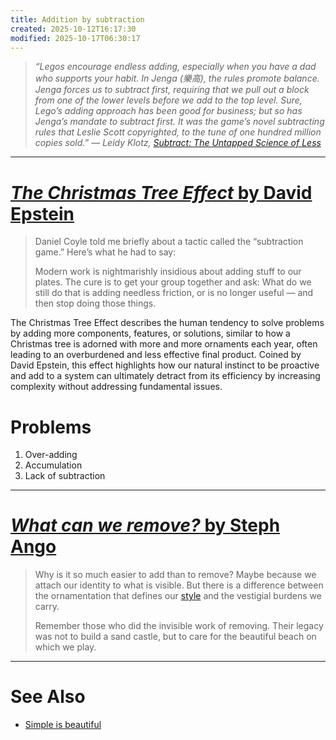 ```yaml
---
title: Addition by subtraction
created: 2025-10-12T16:17:30
modified: 2025-10-17T06:30:17
---
```


> _“Legos encourage endless adding, especially when you have a dad who supports your habit. In Jenga (樂高), the rules promote balance. Jenga forces us to subtract first, requiring that we pull out a block from one of the lower levels before we add to the top level. Sure, Lego’s adding approach has been good for business; but so has Jenga’s mandate to subtract first. It was the game’s novel subtracting rules that Leslie Scott copyrighted, to the tune of one hundred million copies sold.” ― Leidy Klotz, [Subtract: The Untapped Science of Less](https://www.goodreads.com/work/quotes/79888731)_

---

# [_The Christmas Tree Effect_ by David Epstein](https://davidepstein.substack.com/p/the-christmas-tree-effect)

> Daniel Coyle told me briefly about a tactic called the “subtraction game.” Here’s what he had to say:
>
> Modern work is nightmarishly insidious about adding stuff to our plates. The cure is to get your group together and ask: What do we still do that is adding needless friction, or is no longer useful — and then stop doing those things.

The Christmas Tree Effect describes the human tendency to solve problems by adding more components, features, or solutions, similar to how a Christmas tree is adorned with more and more ornaments each year, often leading to an overburdened and less effective final product. Coined by David Epstein, this effect highlights how our natural instinct to be proactive and add to a system can ultimately detract from its efficiency by increasing complexity without addressing fundamental issues.

# Problems

1. Over-adding
2. Accumulation
3. Lack of subtraction

---

# [_What can we remove?_ by Steph Ango](https://stephango.com/remove)

> Why is it so much easier to add than to remove? Maybe because we attach our identity to what is visible. But there is a difference between the ornamentation that defines our [style](https://stephango.com/style) and the vestigial burdens we carry.
>
> Remember those who did the invisible work of removing. Their legacy was not to build a sand castle, but to care for the beautiful beach on which we play.

---

# See Also

* [Simple is beautiful](simple-is-beautiful.md)
